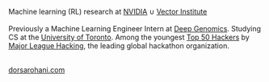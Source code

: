 Machine learning (RL) research at <a href="https://www.nvidia.com/en-us/">NVIDIA</a> ∪ <a href="https://vectorinstitute.ai/">Vector Institute</a>
<br>
<br>
Previously a Machine Learning Engineer Intern at <a href="https://x.com/DeepGenomics">Deep Genomics</a>. Studying CS at the <a href="https://www.utoronto.ca/">University of Toronto</a>. Among the youngest <a href="https://top.mlh.io/2023/profiles/dorsa-rohani">Top 50 Hackers</a> by <a href="https://x.com/mlhacks?lang=en">Major League Hacking</a>, the leading global hackathon organization. 

<br>
<a href="https://dorsarohani.com">dorsarohani.com</a>
